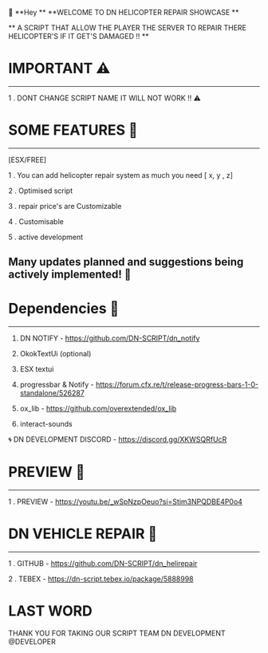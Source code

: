 👋 **Hey ** **WELCOME TO DN HELICOPTER REPAIR SHOWCASE **

** A SCRIPT THAT ALLOW THE PLAYER THE SERVER TO REPAIR THERE HELICOPTER'S IF IT GET'S DAMAGED !! **

# IMPORTANT ⚠️
-----------

1 . DONT CHANGE SCRIPT NAME IT WILL NOT WORK !! ⚠️

# SOME FEATURES 🌟
------------------
[ESX/FREE]

1 . You can add helicopter repair system as much you need [ x, y , z]

2 . Optimised script 

3 . repair price's are Customizable

4 . Customisable

5 . active development

 **Many updates planned and suggestions being actively implemented!** 🚁
 -----------------------------------------------------------------------

 # Dependencies 🚁
 ------------------

 1.  DN NOTIFY  - https://github.com/DN-SCRIPT/dn_notify

 2.  OkokTextUi (optional)
   
 3.  ESX textui
   
 4.  progressbar & Notify - https://forum.cfx.re/t/release-progress-bars-1-0-standalone/526287
   
 5.  ox_lib  - https://github.com/overextended/ox_lib
   
 6.  interact-sounds  



🌀 DN DEVELOPMENT DISCORD - https://discord.gg/XKWSQRfUcR


# PREVIEW 🚁
-------------

1 . PREVIEW  - https://youtu.be/_wSpNzpOeuo?si=Stim3NPQDBE4P0o4

# DN VEHICLE REPAIR 🚁
-----------------------

1 . GITHUB - https://github.com/DN-SCRIPT/dn_helirepair

2 . TEBEX - https://dn-script.tebex.io/package/5888998


# LAST WORD

THANK YOU FOR TAKING OUR SCRIPT 
TEAM DN DEVELOPMENT
@DEVELOPER


   


